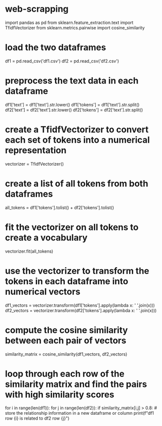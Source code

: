 # web-scrapping

import pandas as pd
from sklearn.feature_extraction.text import TfidfVectorizer
from sklearn.metrics.pairwise import cosine_similarity

# load the two dataframes
df1 = pd.read_csv('df1.csv')
df2 = pd.read_csv('df2.csv')

# preprocess the text data in each dataframe
df1['text'] = df1['text'].str.lower()
df1['tokens'] = df1['text'].str.split()
df2['text'] = df2['text'].str.lower()
df2['tokens'] = df2['text'].str.split()

# create a TfidfVectorizer to convert each set of tokens into a numerical representation
vectorizer = TfidfVectorizer()

# create a list of all tokens from both dataframes
all_tokens = df1['tokens'].tolist() + df2['tokens'].tolist()

# fit the vectorizer on all tokens to create a vocabulary
vectorizer.fit(all_tokens)

# use the vectorizer to transform the tokens in each dataframe into numerical vectors
df1_vectors = vectorizer.transform(df1['tokens'].apply(lambda x: ' '.join(x)))
df2_vectors = vectorizer.transform(df2['tokens'].apply(lambda x: ' '.join(x)))

# compute the cosine similarity between each pair of vectors
similarity_matrix = cosine_similarity(df1_vectors, df2_vectors)

# loop through each row of the similarity matrix and find the pairs with high similarity scores
for i in range(len(df1)):
    for j in range(len(df2)):
        if similarity_matrix[i,j] > 0.8:
            # store the relationship information in a new dataframe or column
            print(f"df1 row {i} is related to df2 row {j}")
